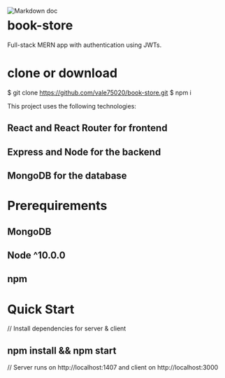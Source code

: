 <img src="../images/md.png"
     alt="Markdown doc"
     style="float: left; margin-right: 10px;" />


# book-store
Full-stack MERN app with authentication using  JWTs.

# clone or download
$ git clone https://github.com/vale75020/book-store.git
$ npm i

This project uses the following technologies:

## React and React Router for frontend
## Express and Node for the backend
## MongoDB for the database

# Prerequirements
## MongoDB
## Node ^10.0.0
## npm

# Quick Start
// Install dependencies for server & client
##  npm install && npm start


// Server runs on http://localhost:1407 and client on http://localhost:3000
